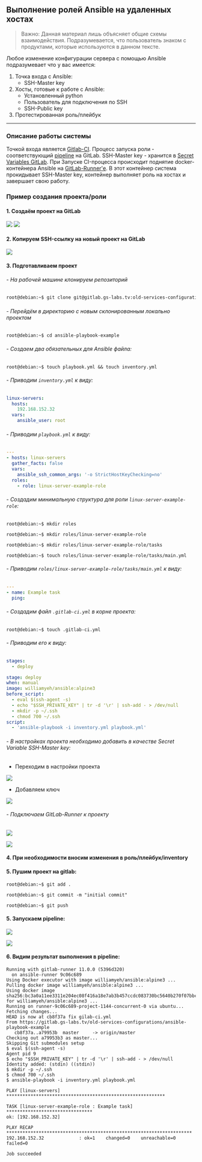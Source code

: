 ## Выполнение ролей Ansible на удаленных хостах

> Важно: Данная материал лишь объясняет общие схемы взаимодействия. Подразумевается, что пользователь знаком с продуктами, которые используются в данном тексте. 


Любое изменение конфигурации сервера с помощью Ansible подразумевает что у вас имеется:

1. Точка входа с Ansible:
    * SSH-Master key
2. Хосты, готовые к работе с Ansible:
    * Установленный python
    * Пользователь для подключения по SSH
    * SSH-Public key
3. Протестированная роль/плейбук

----

### Описание работы системы

Точкой входа является [Gitlab-CI](https://about.gitlab.com/features/gitlab-ci-cd/). Процесс запуска роли - соответствующий [pipeline](https://docs.gitlab.com/ee/ci/pipelines.html) на GitLab. SSH-Master key - хранится в [Secret Variables GitLab](https://docs.gitlab.com/ee/ci/variables/). При Запуске CI-процесса происходит поднятие docker-контейнера Ansible на [GitLab-Runner'е](https://docs.gitlab.com/runner/). В этот контейнер система прокидывает SSH-Master key, контейнер выполняет роль на хостах и завершает свою работу.

### Пример создания проекта/роли

#### 1. Создаём проект на GitLab
![](./pictures/1.png)
![](./pictures/2.png)

#### 2. Копируем SSH-ссылку на новый проект на GitLab
![](./pictures/4.png)
#### 3. Подготавливаем проект
###### - На рабочей машине клонируем репозиторий

```sh
root@debian:~$ git clone git@gitlab.gs-labs.tv:old-services-configurations/ansible-playbook-example.git
```

###### - Перейдём в директорию с новым склонированным локально проектом

```console
root@debian:~$ cd ansible-playbook-example
```

###### - Создаем два обязательных для Ansible файла:

```console
root@debian:~$ touch playbook.yml && touch inventory.yml
```

###### - Приводим `inventory.yml` к виду:

```yaml
linux-servers:
  hosts:
    192.168.152.32
  vars:
    ansible_user: root
```

###### - Приводим `playbook.yml` к виду:

```yaml
---
- hosts: linux-servers
  gather_facts: false
  vars:
    ansible_ssh_common_args: '-o StrictHostKeyChecking=no'
  roles:
    - role: linux-server-example-role
```

###### - Создадим минимальную структура для роли `linux-server-example-role`:

```console
root@debian:~$ mkdir roles
```

```console
root@debian:~$ mkdir roles/linux-server-example-role
```

```console
root@debian:~$ mkdir roles/linux-server-example-role/tasks
```

```console
root@debian:~$ touch roles/linux-server-example-role/tasks/main.yml
```

###### - Приводим `roles/linux-server-example-role/tasks/main.yml` к виду:

```yaml
---
- name: Example task
  ping:
```

###### - Создадим файл `.gitlab-ci.yml` в корне проекта:

```console
root@debian:~$ touch .gitlab-ci.yml
```

###### - Приводим его к виду:

```yaml
stages:
  - deploy

stage: deploy
when: manual
image: williamyeh/ansible:alpine3
before_script:
  - eval $(ssh-agent -s)
  - echo "$SSH_PRIVATE_KEY" | tr -d '\r' | ssh-add - > /dev/null
  - mkdir -p ~/.ssh
  - chmod 700 ~/.ssh
script:
  - 'ansible-playbook -i inventory.yml playbook.yml'
```

###### - В настройках проекта необходимо добавить в качестве Secret Variable SSH-Master key:
  - Переходим в настройки проекта

  ![](./pictures/5.png)

  - Добавляем ключ

  ![](./pictures/6.png)

###### - Подключаем GitLab-Runner к проекту

![](./pictures/7.png)

![](./pictures/8.png)
#### 4. При необходимости вносим изменения в роль/плейбук/inventory
#### 5. Пушим проект на gitlab:

```console
root@debian:~$ git add .
```

```console
root@debian:~$ git commit -m "initial commit"
```

```console
root@debian:~$ git push
```

#### 5. Запускаем pipeline:

![](./pictures/9.png)

![](./pictures/10.png)

#### 6. Видим результат выполнения в pipeline:

```
Running with gitlab-runner 11.0.0 (5396d320)
  on ansible-runner 9c06c689
Using Docker executor with image williamyeh/ansible:alpine3 ...
Pulling docker image williamyeh/ansible:alpine3 ...
Using docker image sha256:bc3a0a11ee3311e204ec08f416a18e7ab3b457ccdc083730bc5640b270f07bbc for williamyeh/ansible:alpine3 ...
Running on runner-9c06c689-project-1144-concurrent-0 via ubuntu...
Fetching changes...
HEAD is now at cb8f37a fix gilab-ci.yml
From https://gitlab.gs-labs.tv/old-services-configurations/ansible-playbook-example
   cb8f37a..a79953b  master     -> origin/master
Checking out a79953b3 as master...
Skipping Git submodules setup
$ eval $(ssh-agent -s)
Agent pid 9
$ echo "$SSH_PRIVATE_KEY" | tr -d '\r' | ssh-add - > /dev/null
Identity added: (stdin) ((stdin))
$ mkdir -p ~/.ssh
$ chmod 700 ~/.ssh
$ ansible-playbook -i inventory.yml playbook.yml

PLAY [linux-servers] ***********************************************************

TASK [linux-server-example-role : Example task] ********************************
ok: [192.168.152.32]

PLAY RECAP *********************************************************************
192.168.152.32             : ok=1    changed=0    unreachable=0    failed=0   

Job succeeded
```